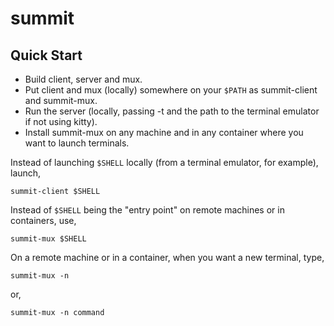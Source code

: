 # summit

## Quick Start

- Build client, server and mux.
- Put client and mux (locally) somewhere on your `$PATH` as summit-client and summit-mux.
- Run the server (locally, passing -t and the path to the terminal emulator if not using kitty).
- Install summit-mux on any machine and in any container where you want to launch terminals.

Instead of launching `$SHELL` locally (from a terminal emulator, for example), launch,

    summit-client $SHELL

Instead of `$SHELL` being the "entry point" on remote machines or in containers, use,

    summit-mux $SHELL

On a remote machine or in a container, when you want a new terminal, type,

    summit-mux -n

or,

	summit-mux -n command
